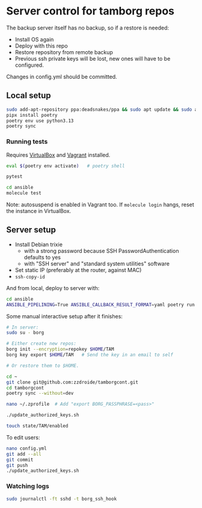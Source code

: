 # Server control for tamborg repos

The backup server itself has no backup, so if a restore is needed:
- Install OS again
- Deploy with this repo
- Restore repository from remote backup
- Previous ssh private keys will be lost, new ones will have to be configured.

Changes in config.yml should be committed.

## Local setup
```sh
sudo add-apt-repository ppa:deadsnakes/ppa && sudo apt update && sudo apt install python3.13
pipx install poetry
poetry env use python3.13
poetry sync
```

### Running tests

Requires [VirtualBox](https://www.virtualbox.org/wiki/Linux_Downloads#Debian-basedLinuxdistributions) and [Vagrant](https://developer.hashicorp.com/vagrant/install?product_intent=vagrant#Linux) installed.

```sh
eval $(poetry env activate)   # poetry shell

pytest

cd ansible
molecule test
```

Note: autosuspend is enabled in Vagrant too. If `molecule login` hangs, reset the instance in VirtualBox.

## Server setup

- Install Debian trixie
  - with a strong password because SSH PasswordAuthentication defaults to yes
  - with "SSH server" and "standard system utilities" software
- Set static IP (preferably at the router, against MAC)
- `ssh-copy-id`

And from local, deploy to server with:
```sh
cd ansible
ANSIBLE_PIPELINING=True ANSIBLE_CALLBACK_RESULT_FORMAT=yaml poetry run ansible-playbook -i t@192.168.0.63, -l t@192.168.0.63 --ask-become-pass playbooks/deploy.yml
```

Some manual interactive setup after it finishes:
```sh
# In server:
sudo su - borg

# Either create new repos:
borg init --encryption=repokey $HOME/TAM
borg key export $HOME/TAM   # Send the key in an email to self

# Or restore them to $HOME.

cd ~
git clone git@github.com:zzdroide/tamborgcont.git
cd tamborgcont
poetry sync --without=dev

nano ~/.zprofile  # Add "export BORG_PASSPHRASE=<pass>"

./update_authorized_keys.sh

touch state/TAM/enabled
```

To edit users:
```sh
nano config.yml
git add --all
git commit
git push
./update_authorized_keys.sh
```

### Watching logs
```sh
sudo journalctl -ft sshd -t borg_ssh_hook
```
